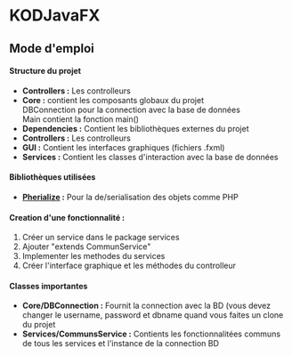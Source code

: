 # KODJavaFX
<h2>Mode d'emploi</h2>

<h4>Structure du projet</h4>
<ul>
  <li><strong>Controllers :</strong> Les controlleurs</li>
  <li>
    <strong>Core :</strong> contient les composants globaux du projet
    <br>DBConnection pour la connection avec la base de données
    <br>Main contient la fonction main()
  </li>
  <li><strong>Dependencies :</strong> Contient les bibliothèques externes du projet</li>
  <li><strong>Controllers :</strong> Les controlleurs</li>
  <li><strong>GUI :</strong> Contient les interfaces graphiques (fichiers .fxml)</li>
  <li><strong>Services :</strong> Contient les classes d'interaction avec la base de données </li>
</ul>
  
<h4>Bibliothèques utilisées</h4>
<ul>
  <li><strong><a href="https://github.com/kayahr/pherialize">Pherialize</a> :</strong> Pour la de/serialisation des objets comme PHP</li>
</ul>  

<h4>Creation d'une fonctionnalité :</h4>
<ol>
  <li>Créer un service dans le package services</li>
  <li>Ajouter "extends CommunService"</li>
  <li>Implementer les methodes du services</li>
  <li>Créer l'interface graphique et les méthodes du controlleur</li>
</ol>

<h4>Classes importantes</h4>
<ul>
  <li><strong>Core/DBConnection :</strong> Fournit la connection avec la BD (vous devez changer le username, password et dbname quand vous faites un clone du projet </li>
  <li><strong>Services/CommunsService :</strong> Contients les fonctionnalitées communs de tous les services et l'instance de la connection BD
  </li>
</ul>
  
